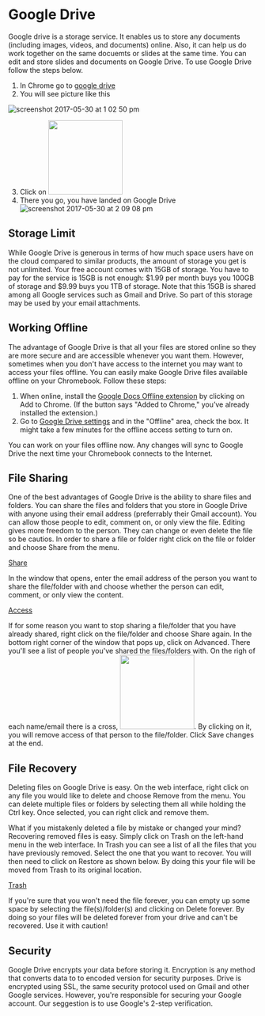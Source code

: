 # Google Drive #

Google drive is a storage service. It enables us to store any documents (including images, videos, and documents) online. Also, it can help us do work together on the same docuemts or slides at the same time. You can edit and store slides and documents on Google Drive. To use Google Drive follow the steps below.

1. In Chrome go to [google drive](https://www.google.com/drive/)
2. You will see picture like this

![screenshot 2017-05-30 at 1 02 50 pm](./img/05_googledrive/00_home.png)

3. Click on <img src="./img/05_googledrive/01_gdicon.png" width="150">
4. There you go, you have landed on Google Drive ![screenshot 2017-05-30 at 2 09 08 pm](./img/05_googledrive/02_gddirectory.png)

## Storage Limit ##

While Google Drive is generous in terms of how much space users have on the cloud compared to similar products, the amount of storage you get is not unlimited. Your free account comes with 15GB of storage. You have to pay for the service is 15GB is not enough: $1.99 per month buys you 100GB of storage and $9.99 buys you 1TB of storage. Note that this 15GB is shared among all Google services such as Gmail and Drive. So part of this storage may be used by your email attachments.

## Working Offline

The advantage of Google Drive is that all your files are stored online so they are more secure and are accessible whenever you want them. However, sometimes when you don't have access to the internet you may want to access your files offline. You can easily make Google Drive files available offline on your Chromebook. Follow these steps:

1. When online, install the [Google Docs Offline extension](https://chrome.google.com/webstore/detail/google-docs-offline/ghbmnnjooekpmoecnnnilnnbdlolhkhi) by clicking on Add to Chrome. (If the button says "Added to Chrome," you’ve already installed the extension.)
2. Go to [Google Drive settings](drive.google.com/drive/settings) and in the "Offline" area, check the box. It might take a few minutes for the offline access setting to turn on.

You can work on your files offline now. Any changes will sync to Google Drive the next time your Chromebook connects to the Internet.


## File Sharing
One of the best advantages of Google Drive is the ability to share files and folders. You can share the files and folders that you store in Google Drive with anyone using their email address (preferrably their Gmail account). You can allow those people to edit, comment on, or only view the file. Editing gives more freedom to the person. They can change or even delete the file so be cautios. In order to share a file or folder right click on the file or folder and choose Share from the menu.

[Share](./img/05_googledrive/05_share.png)

In the window that opens, enter the email address of the person you want to share the file/folder with and choose whether the person can edit, comment, or only view the content.

[Access](./img/05_googledrive/06_access.png)

If for some reason you want to stop sharing a file/folder that you have already shared, right click on the file/folder and choose Share again. In the bottom right corner of the window that pops up, click on Advanced. There you'll see a list of people you've shared the files/folders with. On the righ of each name/email there is a cross, <img src="./img/05_googledrive/07_cross.png" width="150">. By clicking on it, you will remove access of that person to the file/folder. Click Save changes at the end.


## File Recovery

Deleting files on Google Drive is easy. On the web interface, right click on any file you would like to delete and choose Remove from the menu. You can delete multiple files or folders by selecting them all while holding the Ctrl key. Once selected, you can right click and remove them. 

What if you mistakenly deleted a file by mistake or changed your mind? Recovering removed files is easy. Simply click on Trash on the left-hand menu in the web interface. In Trash you can see a list of all the files that you have previously removed. Select the one that you want to recover. You will then need to click on Restore as shown below. By doing this your file will be moved from Trash to its original location. 

[Trash](./img/05_googledrive/04_trash.png)

If you're sure that you won't need the file forever, you can empty up some space by selecting the file(s)/folder(s) and clicking on Delete forever. By doing so your files will be deleted forever from your drive and can't be recovered. Use it with caution!


## Security

Google Drive encrypts your data before storing it. Encryption is any method that converts data to to encoded version for security purposes. Drive is encrypted using SSL, the same security protocol used on Gmail and other Google services. However, you're responsible for securing your Google account. Our seggestion is to use Google's 2-step verification.






